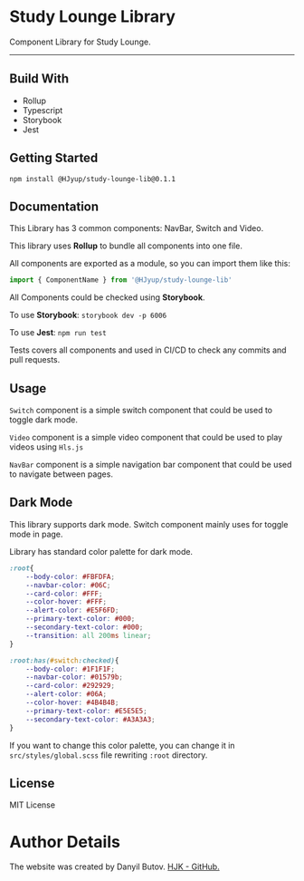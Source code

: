 # Study Lounge Library
Component Library for Study Lounge.

<hr>

## Build With

* Rollup
* Typescript
* Storybook
* Jest

## Getting Started

`npm install @HJyup/study-lounge-lib@0.1.1`


## Documentation

This Library has 3 common components: NavBar, Switch and Video.

This library uses **Rollup** to bundle all components into one file.

All components are exported as a module, so you can import them like this:

```js
import { ComponentName } from '@HJyup/study-lounge-lib'
```

All Components could be checked using **Storybook**.

To use **Storybook**: `storybook dev -p 6006`

To use **Jest**: `npm run test`

Tests covers all components and used in CI/CD to check any commits and pull requests.

## Usage

`Switch` component is a simple switch component that could be used to toggle dark mode.

`Video` component is a simple video component that could be used to play videos using `Hls.js`

`NavBar` component is a simple navigation bar component that could be used to navigate between pages.

## Dark Mode

This library supports dark mode. Switch component mainly uses for toggle mode in page.

Library has standard color palette for dark mode.
```scss
:root{
    --body-color: #FBFDFA;
    --navbar-color: #06C;
    --card-color: #FFF;
    --color-hover: #FFF;
    --alert-color: #E5F6FD;
    --primary-text-color: #000;
    --secondary-text-color: #000;
    --transition: all 200ms linear;
}

:root:has(#switch:checked){
    --body-color: #1F1F1F;
    --navbar-color: #01579b;
    --card-color: #292929;
    --alert-color: #06A;
    --color-hover: #4B4B4B;
    --primary-text-color: #E5E5E5;
    --secondary-text-color: #A3A3A3;
}
```

If you want to change this color palette, you can change it in `src/styles/global.scss` file rewriting `:root` directory.

## License
MIT License

# Author Details
The website was created by Danyil Butov.
[HJK - GitHub.](https://github.com/HJyup)